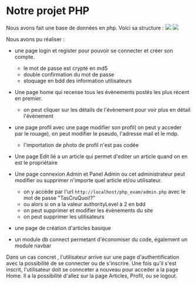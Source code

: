 # Notre projet PHP

 

Nous avons fait une base de données en php.
Voici sa structure : 
![](https://i.imgur.com/8jHBrPB.png)
![](https://i.imgur.com/ugtDCwM.png)

Nous avons pu réaliser :

- une page login et register pour pouvoir se connecter et créer son compte.
    - le mot de passe est crypté en md5
    - double confirmation du mot de passe
    - stoquage en bdd des information utilisateurs

- Une page home qui recense tous les évènements postés les plus récent en premier.
    - on peut cliquer sur les détails de l'évènement pour voir plus en détail l'évènement

- une page profil avec une page modifier son profil( on peut y acceder par le rouage), on peut modifier le pseudo, l'adresse mail et le mdp.
    - l'importation de photo de profil n'est pas codée

- Une page Edit lié a un article qui permet d'editer un article quand on en est le propriétaire

- Une page connexion Admin et Panel Admin ou cet administrateur peut modifier ou supprimer n'importe quel article et/ou utilisateur.
    - on y accède par l'url `http://localhost/php_exam/admin.php` avec le mot de passe "TasCruQuoi!?"
    - ou alors si on a la valeur authorityLevel à 2 en bdd
    - on peut supprimer et modifier les évènements du site
    - on peut supprimer les utilisateurs

- une page de création d'articles basique

- un module db connect permetant d'économiser du code, également un module navbar

Dans un cas concret , l'utilisateur arrive sur une page d'authentification avec la possibilité de se connecter ou de s'inscrire.
Une fois qu'il s'est inscrit, l'utilisateur doit se connceter a nouveau pour acceder a la page Home.
Il a la possibilité d'allez sur la page Articles, Profil, ou se logout.